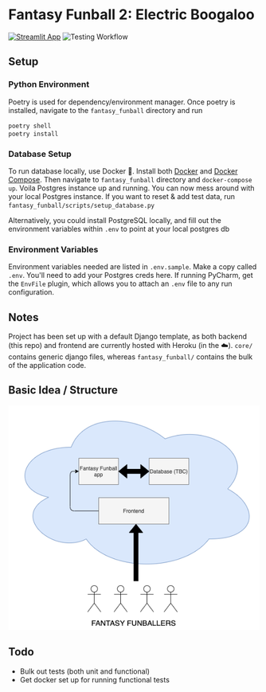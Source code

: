 # Fantasy Funball 2: Electric Boogaloo

[![Streamlit App](https://static.streamlit.io/badges/streamlit_badge_black_white.svg)](https://share.streamlit.io/p-ml/fantasy_funball_streamlit/fantasy_funball.py)
![Testing Workflow](https://github.com/p-ml/fantasy_funball/actions/workflows/testing_workflow.yml/badge.svg)


## Setup
### Python Environment
Poetry is used for dependency/environment manager. Once poetry is installed, 
navigate to the `fantasy_funball` directory and run 
```
poetry shell
poetry install
```

### Database Setup
To run database locally, use Docker :whale:. Install both 
[Docker](https://docs.docker.com/get-docker/) and 
[Docker Compose](https://docs.docker.com/compose/install/). Then navigate to 
`fantasy_funball` directory and `docker-compose up`. Voila Postgres instance up and 
running. You can now mess around with your local Postgres instance. If you want to
reset & add test data, run `fantasy_funball/scripts/setup_database.py`

Alternatively, you could install PostgreSQL locally, and fill out the environment
variables within `.env` to point at your local postgres db

### Environment Variables
Environment variables needed are listed in `.env.sample`. Make a copy called `.env`.
You'll need to add your Postgres creds here.
If running PyCharm, get the `EnvFile` plugin, which allows you to attach an `.env` 
file to any run configuration.

## Notes
Project has been set up with a default Django template, as both backend (this repo) 
and frontend are currently hosted with Heroku (in the :cloud:).
`core/` contains generic django files, whereas `fantasy_funball/` contains the bulk
of the application code.

## Basic Idea / Structure
![Potential Structure](docs/fantasy_funball_structure.png)

## Todo
- Bulk out tests (both unit and functional)
- Get docker set up for running functional tests

